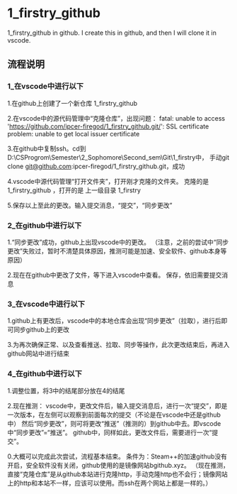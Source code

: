 # 1_firstry_github
1_firstry_github in github. I create this in github, and then I will clone it in vscode.

## 流程说明

### 1_在vscode中进行以下
1.在github上创建了一个新仓库 1_firstry_github

2.在vscode中的源代码管理中“克隆仓库”，出现问题：
fatal: unable to access 'https://github.com/ipcer-firegod/1_firstry_github.git/': SSL certificate problem: unable to get local issuer certificate

3.在github中复制ssh。cd到D:\CSProgrom\Semester\2_Sophomore\Second_sem\Git\1_firstry中，
手动git clone git@github.com:ipcer-firegod/1_firstry_github.git，成功

4.vscode中源代码管理“打开文件夹”，打开刚才克隆的文件夹。
克隆的是 1_firstry_github ，打开的是 上一级目录 1_firstry

5.保存以上至此的更改。输入提交消息，“提交”，“同步更改”

### 2_在github中进行以下
1.“同步更改”成功，github上出现vscode中的更改。
（注意，之前的尝试中“同步更改”失败过，暂时不清楚具体原因，推测可能是加速、安全软件、github本身等原因）

2.现在在github中更改了文件，等下进入vscode中查看。
保存，依旧需要提交消息

### 3_在vscode中进行以下
1.github上有更改后，vscode中的本地仓库会出现“同步更改”（拉取），进行后即可同步github上的更改

3.为再次确保正常、以及查看推送、拉取、同步等操作，此次更改结束后，再进入github网站中进行结束

### 4_在github中进行以下
1.调整位置，将3中的结尾部分放在4的结尾

2.现在推测：
vscode中，更改文件后，输入提交消息后，进行一次“提交”，即是一次版本，在左侧可以观察到前面每次的提交（不论是在vscode中还是github中）
然后“同步更改”，则可将更改“推送”（推测的）到github中去。即vscode中“同步更改”=“推送”。
github中，同样如此，更改文件后，需要进行一次“提交”。

0.大概可以完成此次尝试，流程基本结束。
条件为：Steam++的加速github没有开启，安全软件没有关闭，github使用的是镜像网站bgithub.xyz。
（现在推测，直接“克隆仓库”是从github本站进行克隆http，手动克隆http也不会行；镜像网站上的http和本站不一样，应该可以使用。而ssh在两个网站上都是一样的。）
